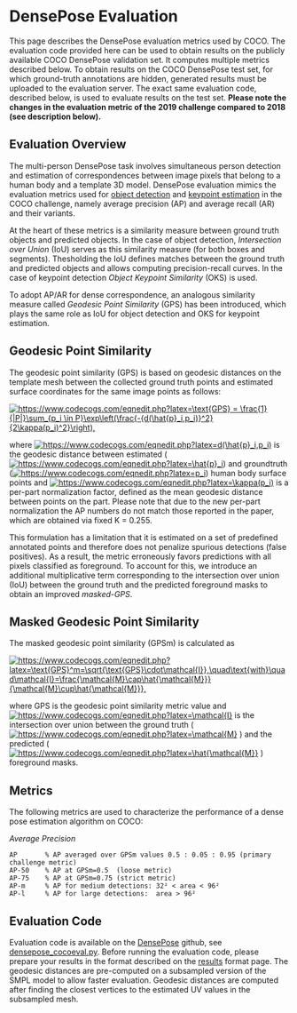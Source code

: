 # DensePose Evaluation

This page describes the DensePose evaluation metrics used by COCO. The
evaluation code provided here can be used to obtain results on the publicly
available COCO DensePose validation set. It computes multiple metrics
described below. To obtain results on the COCO DensePose test set, for which
ground-truth annotations are hidden, generated results must be uploaded to
the evaluation server. The exact same evaluation code, described below, is
used to evaluate results on the test set.
**Please note the changes in the evaluation metric of the 2019 challenge compared to 2018 
(see description below).**

## Evaluation Overview

The multi-person DensePose task involves simultaneous person detection and
estimation of correspondences between image pixels that belong to a human body
and a template 3D model. DensePose evaluation mimics the evaluation metrics
used for [object detection](http://cocodataset.org/#detection-eval) and
[keypoint estimation](http://cocodataset.org/#keypoints-eval) in the COCO
challenge, namely average precision (AP) and average recall (AR) and their
variants.

At the heart of these metrics is a similarity measure between ground truth
objects and predicted objects. In the case of object detection,
*Intersection over Union* (IoU) serves as this similarity measure (for both
boxes and segments). Thesholding the IoU defines matches between the ground
truth and predicted objects and allows computing precision-recall curves.
In the case of keypoint detection *Object Keypoint Similarity* (OKS) is used.

To adopt AP/AR for dense correspondence, an analogous similarity
measure called *Geodesic Point Similarity* (GPS) has been introduced,
which plays the same role as IoU for object detection and OKS for keypoint estimation. 

## Geodesic Point Similarity

The geodesic point similarity (GPS) is based on geodesic distances on the template mesh
between the collected ground truth points and estimated surface coordinates for the same image points as follows:

<a href="https://www.codecogs.com/eqnedit.php?latex=\text{GPS}&space;=&space;\frac{1}{|P|}\sum_{p_i&space;\in&space;P}\exp\left&space;(\frac{-{d(\hat{p}_i,p_i)}^2}{2\kappa(p_i)^2}\right)," target="_blank">
<img src="https://latex.codecogs.com/gif.latex?\text{GPS}&space;=&space;\frac{1}{|P|}\sum_{p_i&space;\in&space;P}\exp\left&space;(\frac{-{d(\hat{p}_i,p_i)}^2}{2\kappa(p_i)^2}\right),"
title="https://www.codecogs.com/eqnedit.php?latex=\text{GPS} = \frac{1}{|P|}\sum_{p_i \in P}\exp\left(\frac{-{d(\hat{p}_i,p_i)}^2}{2\kappa(p_i)^2}\right)," /></a>

where <a href="https://www.codecogs.com/eqnedit.php?latex=&space;d(\hat{p}_i,p_i)&space;" target="_blank"><img src="https://latex.codecogs.com/gif.latex?&space;d(\hat{p}_i,p_i)&space;" title="https://www.codecogs.com/eqnedit.php?latex=d(\hat{p}_i,p_i)" /></a> is the geodesic distance between estimated
(<a href="https://www.codecogs.com/eqnedit.php?latex=\hat{p}_i" target="_blank"> <img src="https://latex.codecogs.com/gif.latex?\hat{p}_i" title="https://www.codecogs.com/eqnedit.php?latex=\hat{p}_i" /></a>) and groundtruth
(<a href="https://www.codecogs.com/eqnedit.php?latex=p_i" target="_blank"><img src="https://latex.codecogs.com/gif.latex?p_i" title="https://www.codecogs.com/eqnedit.php?latex=p_i" /></a>)
human body surface points and
<a href="https://www.codecogs.com/eqnedit.php?latex=\kappa(p_i)" target="_blank"><img src="https://latex.codecogs.com/gif.latex?\kappa(p_i)" title="https://www.codecogs.com/eqnedit.php?latex=\kappa(p_i)" /></a>
is a per-part normalization factor, defined as the mean geodesic distance between points on the part. Please note that due to the new per-part normalization the AP numbers do not match those reported in the paper, which are obtained via fixed K = 0.255.

This formulation has a limitation that it is estimated on a set of predefined
annotated points and therefore does not penalize spurious detections (false positives).
As a result, the metric erroneously favors predictions with all pixels classified
as foreground. To account for this, we introduce an additional multiplicative term
corresponding to the intersection over union (IoU) between the ground truth and the
predicted foreground masks to obtain an improved *masked-GPS*.


## Masked Geodesic Point Similarity

The masked geodesic point similarity (GPSm) is calculated as

<a href="https://www.codecogs.com/eqnedit.php?latex=\text{GPS}^m=\sqrt{\text{GPS}\cdot\mathcal{I}},\quad\text{with}\quad\mathcal{I}=\frac{\mathcal{M}\cap\hat{\mathcal{M}}}{\mathcal{M}\cup\hat{\mathcal{M}}}," target="_blank">
<img src="https://latex.codecogs.com/gif.latex?\text{GPS}^m=\sqrt{\text{GPS}\cdot\mathcal{I}},\quad\text{with}\quad\mathcal{I}=\frac{\mathcal{M}\cap\hat{\mathcal{M}}}{\mathcal{M}\cup\hat{\mathcal{M}}},"
title="https://www.codecogs.com/eqnedit.php?latex=\text{GPS}^m=\sqrt{\text{GPS}\cdot\mathcal{I}},\quad\text{with}\quad\mathcal{I}=\frac{\mathcal{M}\cap\hat{\mathcal{M}}}{\mathcal{M}\cup\hat{\mathcal{M}}}," /></a>

where GPS is the geodesic point similarity metric value and
<a href="https://www.codecogs.com/eqnedit.php?latex=\mathcal{I}" target="_blank">
<img src="https://latex.codecogs.com/gif.latex?\mathcal{I}"
title="https://www.codecogs.com/eqnedit.php?latex=\mathcal{I}" /></a>
is the intersection over union between the ground truth (
<a href="https://www.codecogs.com/eqnedit.php?latex=\mathcal{M}" target="_blank">
<img src="https://latex.codecogs.com/gif.latex?\mathcal{M}"
title="https://www.codecogs.com/eqnedit.php?latex=\mathcal{M}" /></a>
)
and the predicted (
<a href="https://www.codecogs.com/eqnedit.php?latex=\hat{\mathcal{M}}" target="_blank">
<img src="https://latex.codecogs.com/gif.latex?\hat{\mathcal{M}}"
title="https://www.codecogs.com/eqnedit.php?latex=\hat{\mathcal{M}}" /></a>
)
foreground masks.

## Metrics

The following metrics are used to characterize the performance of a dense pose
estimation algorithm on COCO:

*Average Precision*
```
AP       % AP averaged over GPSm values 0.5 : 0.05 : 0.95 (primary challenge metric)
AP-50    % AP at GPSm=0.5  (loose metric)
AP-75    % AP at GPSm=0.75 (strict metric)
AP-m     % AP for medium detections: 32² < area < 96²
AP-l     % AP for large detections:  area > 96²
```

## Evaluation Code

Evaluation code is available on the
[DensePose](https://github.com/facebookresearch/DensePose/) github,
see [densepose_cocoeval.py](https://github.com/facebookresearch/DensePose/blob/master/challenge/2019_COCO_DensePose/densepose_cocoeval.py).
Before running the evaluation code, please prepare your results in the format
described on the [results](results_format.md) format page.
The geodesic distances are pre-computed on a subsampled version of the SMPL
model to allow faster evaluation. Geodesic distances are computed after
finding the closest vertices to the estimated UV values in the subsampled mesh.

